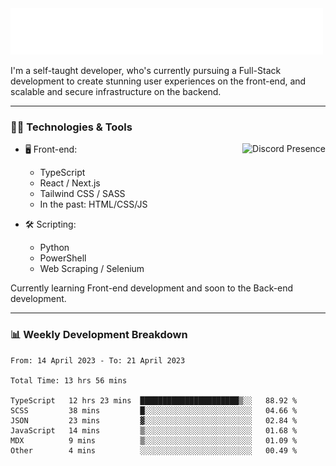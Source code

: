 <img src="assets/wave.svg" alt=":wave:" />

I'm a self-taught developer, who's currently pursuing a Full-Stack development to create stunning user experiences on the front-end, and scalable and secure infrastructure on the backend.

---

### 🧑‍💻 Technologies & Tools

<a href="https://discord.com/users/414304208649453568" target="_blank" rel="nofollow">
   <img src="https://lanyard-profile-readme.vercel.app/api/414304208649453568?idleMessage=Probably%20doing%20something%20else..." alt="Discord Presence" align="right">
</a>

- 🖥️ Front-end:

  - TypeScript
  - React / Next.js
  - Tailwind CSS / SASS
  - In the past: HTML/CSS/JS

- 🛠 Scripting:

  - Python
  - PowerShell
  - Web Scraping / Selenium

Currently learning Front-end development and soon to the Back-end development.

---

### 📊 Weekly Development Breakdown

<!-- ![ccrsxx's GitHub Stats](https://github-readme-stats.vercel.app/api?username=ccrsxx&count_private=true&theme=tokyonight) -->
<!-- ![ccrsxx's Top Langs](https://github-readme-stats.vercel.app/api/top-langs/?username=ccrsxx&hide=lua,java,html&theme=tokyonight) -->

<!--START_SECTION:waka-->

```text
From: 14 April 2023 - To: 21 April 2023

Total Time: 13 hrs 56 mins

TypeScript   12 hrs 23 mins  ██████████████████████▒░░   88.92 %
SCSS         38 mins         █░░░░░░░░░░░░░░░░░░░░░░░░   04.66 %
JSON         23 mins         ▓░░░░░░░░░░░░░░░░░░░░░░░░   02.84 %
JavaScript   14 mins         ▒░░░░░░░░░░░░░░░░░░░░░░░░   01.68 %
MDX          9 mins          ▒░░░░░░░░░░░░░░░░░░░░░░░░   01.09 %
Other        4 mins          ░░░░░░░░░░░░░░░░░░░░░░░░░   00.49 %
```

<!--END_SECTION:waka-->
